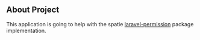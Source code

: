 

## About Project

This application is going to help with the spatie [laravel-permission](https://spatie.be/docs/laravel-permission/v3/introduction) package implementation.
